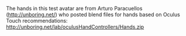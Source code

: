 
The hands in this test avatar are from Arturo Paracuellos (http://unboring.net/) who posted blend files for hands based on Oculus Touch recommendations: http://unboring.net/lab/oculusHandControllers/Hands.zip